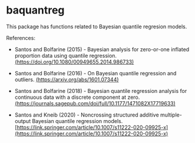 # baquantreg

This package has functions related to Bayesian quantile regresion models. 

References:

- Santos and Bolfarine (2015) - Bayesian analysis for zero-or-one inflated proportion data using quantile regression. [(https://doi.org/10.1080/00949655.2014.986733)](https://doi.org/10.1080/00949655.2014.986733)

- Santos and Bolfarine (2016) - On Bayesian quantile regression and outliers. [(https://arxiv.org/abs/1601.07344)](https://arxiv.org/abs/1601.07344)

- Santos and Bolfarine (2018) - Bayesian quantile regression analysis for continuous data with a discrete component at zero. [(https://journals.sagepub.com/doi/full/10.1177/1471082X17719633)](https://journals.sagepub.com/doi/full/10.1177/1471082X17719633)

- Santos and Kneib (2020) - Noncrossing structured additive multiple-output Bayesian quantile regression models. [https://link.springer.com/article/10.1007/s11222-020-09925-x](https://link.springer.com/article/10.1007/s11222-020-09925-x)

